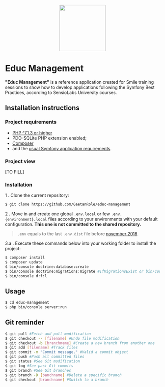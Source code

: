 <p align="center">
    <img width=150 src="https://upload.wikimedia.org/wikipedia/fr/thumb/6/62/Minist%C3%A8re_de_l%27%C3%89ducation_nationale_%28logo%2C_2017%29.png/150px-Minist%C3%A8re_de_l%27%C3%89ducation_nationale_%28logo%2C_2017%29.png">
</a></p>

# Educ Management

**"Educ Management"** is a reference application created for Smile training sessions to show how to develop applications following the Symfony Best Practices, according to SensioLabs University courses.

## Installation instructions

### Project requirements

- [PHP ^7.1.3 or higher](http://php.net/manual/fr/install.php)
- PDO-SQLite PHP extension enabled;
- [Composer](https://getcomposer.org/download)
- and the [usual Symfony application requirements][1].

### Project view

[TO FILL]

### Installation

1 . Clone the current repository:
```bash
$ git clone https://github.com/GaetanRole/educ-management
```

2 . Move in and create one global `.env.local` or few `.env.{environment}.local` files according to your environments with your default configuration.
**This one is not committed to the shared repository.**
> `.env` equals to the last `.env.dist` file before [november 2018][2].

3.a . Execute these commands below into your working folder to install the project:
```bash
$ composer install
$ composer update
$ bin/console doctrine:database:create
$ bin/console doctrine:migrations:migrate #IfMigrationsExist or bin/console m:m
$ bin/console d:f:l
```

## Usage

```bash
$ cd educ-management
$ php bin/console server:run
```

## Git reminder

```bash
$ git pull #Fetch and pull modification
$ git checkout -- [filename] #Undo file modification
$ git checkout -b [branchname] #Create a new branch from another one
$ git add [filename] #Track files
$ git commit -m "Commit message." #Valid a commit object
$ git push #Push all committed files
$ git status #See Git modification
$ git log #See past Git commits
$ git branch #See Git branches
$ git branch -D [banchname] #Delete a specific branch
$ git checkout [branchname] #Switch to a branch
```

[1]: https://symfony.com/doc/current/reference/requirements.html
[2]: https://symfony.com/doc/current/configuration.html#managing-multiple-env-files
